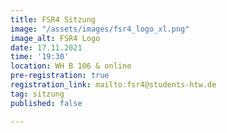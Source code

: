 ```yaml
---
title: FSR4 Sitzung
image: "/assets/images/fsr4_logo_xl.png"
image_alt: FSR4 Logo
date: 17.11.2021
time: '19:30'
location: WH B 106 & online
pre-registration: true
registration_link: mailto:fsr4@students-htw.de
tag: sitzung
published: false

---
```

